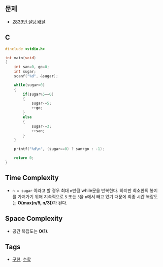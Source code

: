   ## 문제
- [2839번 설탕 배달](https://www.acmicpc.net/problem/2839)

## C
```cpp
#include <stdio.h>

int main(void)
{
	int san=0, go=0;
	int sugar;
	scanf("%d", &sugar);

	while(sugar>0)
	{
		if(sugar%5==0)
		{
			sugar-=5;
			++go;
		}
		else
		{
			sugar-=3;
			++san;
		}
	}

	printf("%d\n", (sugar==0) ? san+go : -1);

	return 0;
}
```

## Time Complexity
- `n = sugar` 이라고 할 경우 최대 `n`만큼 while문을 반복한다. 하지만 최소한의 봉지를 가져가기 위해 
지속적으로 `5` 또는 `3`을 `n`에서 빼고 있기 때문에 최종 시간 복잡도는 <b>O(max(n/5, n/3))</b>가 된다.

## Space Complexity
- 공간 복잡도는 <b>O(1)</b>.

## Tags
- [구현](https://github.com/myoi-oj/baekjoon-oj#implementation), [수학](https://github.com/myoi-oj/baekjoon-oj#math)
